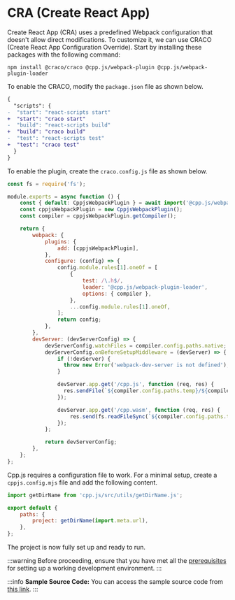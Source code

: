 # CRA (Create React App)
Create React App (CRA) uses a predefined Webpack configuration that doesn't allow direct modifications. To customize it, we can use CRACO (Create React App Configuration Override). Start by installing these packages with the following command:

```shell npm2yarn
npm install @craco/craco @cpp.js/webpack-plugin @cpp.js/webpack-plugin-loader
```

To enable the CRACO, modify the `package.json` file as shown below.

```diff title="package.json"
{
  "scripts": {
-  "start": "react-scripts start"
+  "start": "craco start"
-  "build": "react-scripts build"
+  "build": "craco build"
-  "test": "react-scripts test"
+  "test": "craco test"
  }
}
```

To enable the plugin, create the `craco.config.js` file as shown below.

```js  title="craco.config.js"
const fs = require('fs');

module.exports = async function () {
    const { default: CppjsWebpackPlugin } = await import('@cpp.js/webpack-plugin');
    const cppjsWebpackPlugin = new CppjsWebpackPlugin();
    const compiler = cppjsWebpackPlugin.getCompiler();

    return {
        webpack: {
            plugins: {
                add: [cppjsWebpackPlugin],
            },
            configure: (config) => {
                config.module.rules[1].oneOf = [
                    {
                        test: /\.h$/,
                        loader: '@cpp.js/webpack-plugin-loader',
                        options: { compiler },
                    },
                    ...config.module.rules[1].oneOf,
                ];
                return config;
            },
        },
        devServer: (devServerConfig) => {
            devServerConfig.watchFiles = compiler.config.paths.native;
            devServerConfig.onBeforeSetupMiddleware = (devServer) => {
                if (!devServer) {
                  throw new Error('webpack-dev-server is not defined');
                }

                devServer.app.get('/cpp.js', function (req, res) {
                  res.sendFile(`${compiler.config.paths.temp}/${compiler.config.general.name}.browser.js`);
                });

                devServer.app.get('/cpp.wasm', function (req, res) {
                    res.send(fs.readFileSync(`${compiler.config.paths.temp}/${compiler.config.general.name}.wasm`));
                });
            };

            return devServerConfig;
        },
    };
};
```

Cpp.js requires a configuration file to work. For a minimal setup, create a `cppjs.config.mjs` file and add the following content.

```js title="cppjs.config.mjs"
import getDirName from 'cpp.js/src/utils/getDirName.js';

export default {
    paths: {
        project: getDirName(import.meta.url),
    },
};
```

The project is now fully set up and ready to run.

:::warning
Before proceeding, ensure that you have met all the [prerequisites](/docs/guide/getting-started/prerequisites) for setting up a working development environment.
:::

:::info
**Sample Source Code:** You can access the sample source code from [this link](https://github.com/bugra9/cpp.js/tree/main/packages/cppjs-sample-web-react-cra).
:::
